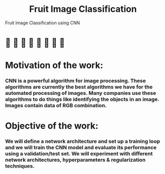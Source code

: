# <h1 align="center">Fruit Image Classification
Fruit Image Classification using CNN


# :apple: :lemon: :cherries: :pear: :pineapple: :watermelon: :strawberry: :banana:

# Motivation of the work:
### CNN is a powerful algorithm for image processing. These algorithms are currently the best algorithms we have for the automated processing of images. Many companies use these algorithms to do things like identifying the objects in an image. Images contain data of RGB combination.

# Objective of the work:
### We will define a network architecture and set up a training loop and we will train the CNN model and evaluate its performance using a validation/test set. We will experiment with different network architectures, hyperparameters & regularization techniques.
